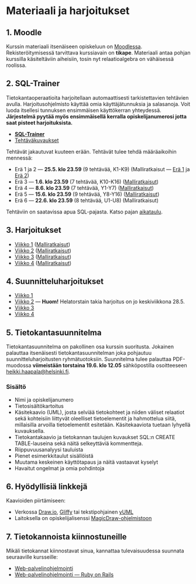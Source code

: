 Materiaali ja harjoitukset
==========================

## 1. Moodle

Kurssin materiaali itsenäiseen opiskeluun on [Moodlessa](https://moodle.helsinki.fi/course/view.php?id=12899). Rekisteröitymisessä tarvittava kurssiavain on **tikape**. Materiaali antaa pohjan kurssilla käsiteltäviin aiheisiin, tosin nyt relaatioalgebra on vähäisessä roolissa.

## 2. SQL-Trainer

Tietokantaoperaatioita harjoitellaan automaattisesti tarkistettavien tehtävien avulla. Harjoitusohjelmisto käyttää omia käyttäjätunnuksia ja salasanoja. Voit luoda itsellesi tunnuksen ensimmäisen käyttökerran yhteydessä. **Järjestelmä pyytää myös ensimmäisellä kerralla opiskelijanumerosi jotta saat pisteet harjoituksista.**

* [**SQL-Trainer**](http://www.cs.helsinki.fi/u/laine/tkpv/trainerstart_v14av.html)
* [Tehtäväkuvaukset](http://www.cs.helsinki.fi/u/laine/tkpv/trainertehtavat_v14av.html)

Tehtävät jakautuvat kuuteen erään. Tehtävät tulee tehdä määräaikoihin mennessä:

* Erä 1 ja 2 — **25.5. klo 23.59** (9 tehtävää, K1-K9) (Malliratkaisut — [Erä 1](http://www.cs.helsinki.fi/u/khirviko/tikape-kesa-2014/sql-trainer/era-1-ratkaisut.html) ja [Erä 2](http://www.cs.helsinki.fi/u/khirviko/tikape-kesa-2014/sql-trainer/era-2-ratkaisut.html))
* Erä 3 — **1.6. klo 23.59** (7 tehtävää, K10-K16) ([Malliratkaisut](http://www.cs.helsinki.fi/u/khirviko/tikape-kesa-2014/sql-trainer/era-3-ratkaisut.html))
* Erä 4 — **8.6. klo 23.59** (7 tehtävää, Y1-Y7) ([Malliratkaisut](http://www.cs.helsinki.fi/u/khirviko/tikape-kesa-2014/sql-trainer/era-4-ratkaisut.html))
* Erä 5 — **15.6. klo 23.59** (9 tehtävää, Y8-Y16) ([Malliratkaisut](http://www.cs.helsinki.fi/u/khirviko/tikape-kesa-2014/sql-trainer/era-5-ratkaisut.html))
* Erä 6 — **22.6. klo 23.59** (8 tehtävää, U1-U8) (Malliratkaisut)

Tehtäviin on saatavissa apua SQL-pajasta. Katso pajan [aikataulu](README.md#3-sql-paja).

## 3. Harjoitukset

* [Viikko 1](viikko-1/harjoitus.md) ([Malliratkaisut](viikko-1/harjoitus-malliratkaisut.md))
* [Viikko 2](viikko-2/harjoitus.md) ([Malliratkaisut](viikko-2/harjoitus-malliratkaisut.md))
* [Viikko 3](viikko-3/harjoitus.md) ([Malliratkaisut](viikko-3/harjoitus-malliratkaisut.md))
* [Viikko 4](viikko-4/harjoitus.md) ([Malliratkaisut](viikko-4/harjoitus-malliratkaisut.md))

## 4. Suunnitteluharjoitukset

* [Viikko 1](viikko-1/suunnitteluharjoitus.md)
* [Viikko 2](viikko-2/suunnitteluharjoitus.md) — **Huom!** Helatorstain takia harjoitus on jo keskiviikkona 28.5.
* [Viikko 3](viikko-3/suunnitteluharjoitus.md)
* [Viikko 4](viikko-4/suunnitteluharjoitus.md)

## 5. Tietokantasuunnitelma

Tietokantasuunnitelma on pakollinen osa kurssin suoritusta. Jokainen palauttaa itsenäisesti tietokantasuunnitelman joka pohjautuu suunnitteluharjoitusten ryhmätuotoksiin. Suunnitelma tulee palauttaa PDF-muodossa **viimeistään torstaina 19.6. klo 12.05** sähköpostilla osoitteeseen heikki.haapala@helsinki.fi.

### Sisältö

* Nimi ja opiskelijanumero
* Tietosisältökartoitus
* Käsitekaavio (UML), josta selviää tietokohteet ja niiden väliset relaatiot sekä kohteisiin liittyvät oleelliset tietoelementit ja hahmottelua siitä, millaisilla arvoilla tietoelementit esitetään. Käsitekaaviota tuetaan lyhyellä kuvauksella.
* Tietokantakaavio ja tietokannan taulujen kuvaukset SQL:n CREATE TABLE-lauseina sekä näitä selkeyttäviä kommentteja.
* Riippuvuusanalyysi tauluista
* Pienet esimerkkitaulut sisällöistä
* Muutama keskeinen käyttötapaus ja näitä vastaavat kyselyt
* Havaitut ongelmat ja omia pohdintoja

## 6. Hyödyllisiä linkkejä

Kaavioiden piirtämiseen:

* Verkossa [Draw.io](http://draw.io), [Gliffy](https://www.gliffy.com/) tai tekstipohjainen [yUML](http://yuml.me)
* Laitoksella on opiskelijalisenssi [MagicDraw-ohjelmistoon](https://www.cs.helsinki.fi/intranet/group/cinco/teaching/md/)

## 7. Tietokannoista kiinnostuneille

Mikäli tietokannat kiinnostavat sinua, kannattaa tulevaisuudessa suunnata seuraaville kursseille:

* [Web-palvelinohjelmointi](http://www.cs.helsinki.fi/courses/582353/2013/s/k/1)
* [Web-palvelinohjelmointi — Ruby on Rails](http://www.cs.helsinki.fi/courses/582368/2014/k/k/1)
